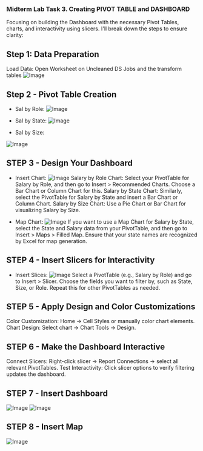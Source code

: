 ### Midterm Lab Task 3. Creating PIVOT TABLE and DASHBOARD
Focusing on building the Dashboard with the necessary Pivot Tables, charts, and interactivity using slicers. I'll break down the steps to ensure clarity:

## Step 1: Data Preparation
Load Data: Open Worksheet on Uncleaned DS Jobs and the transform tables
![Image](https://github.com/user-attachments/assets/dcc8b4d2-1f99-4d62-8713-dcf876a372d5)

## Step 2 - Pivot Table Creation
- Sal by Role:
![Image](https://github.com/user-attachments/assets/97e71cb4-ae10-4130-a34c-6fe9fd68fdd4)

- Sal by State:
![Image](https://github.com/user-attachments/assets/99901242-9bcf-4335-aa6b-77105f9df962)
- Sal by Size:

![Image](https://github.com/user-attachments/assets/fdb3976f-c68e-4251-a11c-8491a7fe6b57)

## STEP 3 - Design Your Dashboard

- Insert Chart:
![Image](https://github.com/user-attachments/assets/4c17a220-73bc-4c4e-8995-34bcd358afbb)
Salary by Role Chart: Select your PivotTable for Salary by Role, and then go to Insert > Recommended Charts. Choose a Bar Chart or Column Chart for this.
Salary by State Chart: Similarly, select the PivotTable for Salary by State and insert a Bar Chart or Column Chart.
Salary by Size Chart: Use a Pie Chart or Bar Chart for visualizing Salary by Size.


- Map Chart:
![Image](https://github.com/user-attachments/assets/b44a442f-39ce-4c3d-baea-59cc94180454)
If you want to use a Map Chart for Salary by State, select the State and Salary data from your PivotTable, and then go to Insert > Maps > Filled Map. Ensure that your state names are recognized by Excel for map generation.

## STEP 4 - Insert Slicers for Interactivity
- Insert Slices:
![Image](https://github.com/user-attachments/assets/436a7f21-3572-4ae6-b0c9-a9a6eafbbf7f)
Select a PivotTable (e.g., Salary by Role) and go to Insert > Slicer.
Choose the fields you want to filter by, such as State, Size, or Role.
Repeat this for other PivotTables as needed.

## STEP 5 - Apply Design and Color Customizations
Color Customization: Home → Cell Styles or manually color chart elements. Chart Design: Select chart → Chart Tools → Design.

## STEP 6 - Make the Dashboard Interactive
Connect Slicers: Right-click slicer → Report Connections → select all relevant PivotTables. Test Interactivity: Click slicer options to verify filtering updates the dashboard.

## STEP 7 - Insert Dashboard
![Image](https://github.com/user-attachments/assets/2e0d7d56-2491-4361-a61d-cd56e58b65f7)
![Image](https://github.com/user-attachments/assets/d8ca90e1-e29a-4f88-94c2-91d7207ed7bb)


## STEP 8 - Insert Map

![Image](https://github.com/user-attachments/assets/a36b8a1d-e38d-4ec2-953c-4a222a3d6f29)
